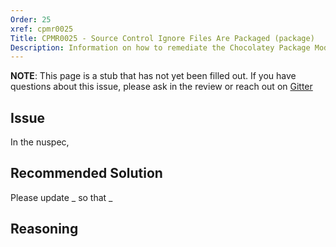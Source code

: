 ```yaml
---
Order: 25
xref: cpmr0025
Title: CPMR0025 - Source Control Ignore Files Are Packaged (package)
Description: Information on how to remediate the Chocolatey Package Moderation Rule 0025
---
```


**NOTE**: This page is a stub that has not yet been filled out. If you have questions about this issue, please ask in the review or reach out on [Gitter](https://gitter.im/chocolatey/chocolatey.org)

## Issue

In the nuspec,

## Recommended Solution

Please update _ so that _

## Reasoning
